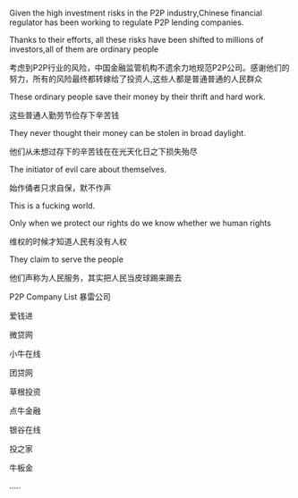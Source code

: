 Given the high investment risks in the P2P industry,Chinese financial regulator has been working to regulate P2P lending companies.<p>
Thanks to their efforts, all these risks have been shifted to millions of investors,all of them are ordinary people

考虑到P2P行业的风险，中国金融监管机构不遗余力地规范P2P公司。感谢他们的努力，所有的风险最终都转嫁给了投资人,这些人都是普通普通的人民群众

These ordinary people save their money by their thrift and hard work.<p>
这些普通人勤劳节俭存下辛苦钱

They never thought their money can be stolen in broad daylight.<p>
他们从未想过存下的辛苦钱在在光天化日之下损失殆尽
  
The initiator of evil care about themselves.<p>
始作俑者只求自保，默不作声

This is a fucking world.<p>

Only when we protect our rights do we know whether we human rights<p>
维权的时候才知道人民有没有人权<p>

They claim to serve the people<p>
他们声称为人民服务，其实把人民当皮球踢来踢去<p>

P2P Company List 暴雷公司

爱钱进

微贷网

小牛在线

团贷网

草根投资

点牛金融

银谷在线

投之家

牛板金

.....
